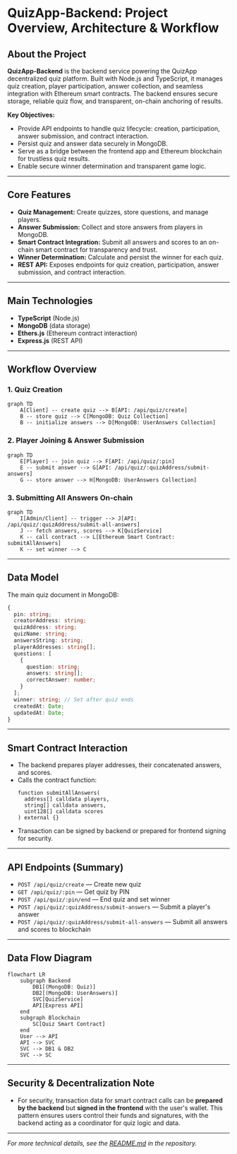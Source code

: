# QuizApp-Backend: Project Overview, Architecture & Workflow

## About the Project

**QuizApp-Backend** is the backend service powering the QuizApp decentralized quiz platform. Built with Node.js and TypeScript, it manages quiz creation, player participation, answer collection, and seamless integration with Ethereum smart contracts. The backend ensures secure storage, reliable quiz flow, and transparent, on-chain anchoring of results.

**Key Objectives:**
- Provide API endpoints to handle quiz lifecycle: creation, participation, answer submission, and contract interaction.
- Persist quiz and answer data securely in MongoDB.
- Serve as a bridge between the frontend app and Ethereum blockchain for trustless quiz results.
- Enable secure winner determination and transparent game logic.

---

## Core Features

- **Quiz Management:** Create quizzes, store questions, and manage players.
- **Answer Submission:** Collect and store answers from players in MongoDB.
- **Smart Contract Integration:** Submit all answers and scores to an on-chain smart contract for transparency and trust.
- **Winner Determination:** Calculate and persist the winner for each quiz.
- **REST API:** Exposes endpoints for quiz creation, participation, answer submission, and contract interaction.

---

## Main Technologies

- **TypeScript** (Node.js)
- **MongoDB** (data storage)
- **Ethers.js** (Ethereum contract interaction)
- **Express.js** (REST API)

---

## Workflow Overview

### 1. Quiz Creation

```mermaid
graph TD
    A[Client] -- create quiz --> B[API: /api/quiz/create]
    B -- store quiz --> C[MongoDB: Quiz Collection]
    B -- initialize answers --> D[MongoDB: UserAnswers Collection]
```

### 2. Player Joining & Answer Submission

```mermaid
graph TD
    E[Player] -- join quiz --> F[API: /api/quiz/:pin]
    E -- submit answer --> G[API: /api/quiz/:quizAddress/submit-answers]
    G -- store answer --> H[MongoDB: UserAnswers Collection]
```

### 3. Submitting All Answers On-chain

```mermaid
graph TD
    I[Admin/Client] -- trigger --> J[API: /api/quiz/:quizAddress/submit-all-answers]
    J -- fetch answers, scores --> K[QuizService]
    K -- call contract --> L[Ethereum Smart Contract: submitAllAnswers]
    K -- set winner --> C
```

---

## Data Model

The main quiz document in MongoDB:

```typescript
{
  pin: string;
  creatorAddress: string;
  quizAddress: string;
  quizName: string;
  answersString: string;
  playerAddresses: string[];
  questions: [
    {
      question: string;
      answers: string[];
      correctAnswer: number;
    }
  ];
  winner: string; // Set after quiz ends
  createdAt: Date;
  updatedAt: Date;
}
```

---

## Smart Contract Interaction

- The backend prepares player addresses, their concatenated answers, and scores.
- Calls the contract function:
    ```solidity
    function submitAllAnswers(
      address[] calldata players,
      string[] calldata answers,
      uint128[] calldata scores
    ) external {}
    ```
- Transaction can be signed by backend or prepared for frontend signing for security.

---

## API Endpoints (Summary)

- `POST /api/quiz/create` — Create new quiz
- `GET /api/quiz/:pin` — Get quiz by PIN
- `POST /api/quiz/:pin/end` — End quiz and set winner
- `POST /api/quiz/:quizAddress/submit-answers` — Submit a player's answer
- `POST /api/quiz/:quizAddress/submit-all-answers` — Submit all answers and scores to blockchain

---

## Data Flow Diagram

```mermaid
flowchart LR
    subgraph Backend
        DB1[(MongoDB: Quiz)]
        DB2[(MongoDB: UserAnswers)]
        SVC[QuizService]
        API[Express API]
    end
    subgraph Blockchain
        SC[Quiz Smart Contract]
    end
    User --> API
    API --> SVC
    SVC --> DB1 & DB2
    SVC --> SC
```

---

## Security & Decentralization Note

- For security, transaction data for smart contract calls can be **prepared by the backend** but **signed in the frontend** with the user's wallet. This pattern ensures users control their funds and signatures, with the backend acting as a coordinator for quiz logic and data.

---

*For more technical details, see the [README.md](./README.md) in the repository.*
